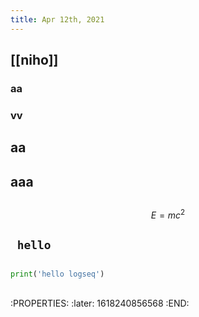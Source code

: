 ```yaml
---
title: Apr 12th, 2021
---
```


## [[niho]]
### aa
### vv
## aa
## aaa
##
$$E = mc^2$$
##
## ` hello`
## 
```python
print('hello logseq')
```
##
##
## 
:PROPERTIES:
:later: 1618240856568
:END:
